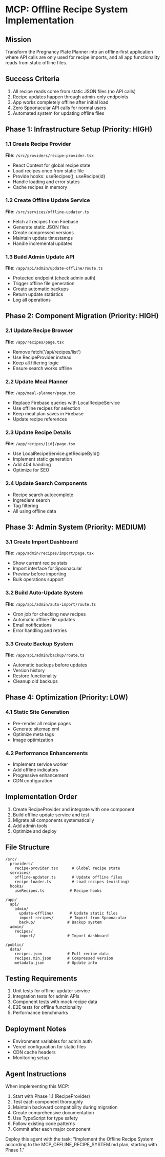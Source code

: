 # MCP: Offline Recipe System Implementation

## Mission

Transform the Pregnancy Plate Planner into an offline-first application where API calls are only used for recipe imports, and all app functionality reads from static offline files.

## Success Criteria

1. All recipe reads come from static JSON files (no API calls)
2. Recipe updates happen through admin-only endpoints
3. App works completely offline after initial load
4. Zero Spoonacular API calls for normal users
5. Automated system for updating offline files

## Phase 1: Infrastructure Setup (Priority: HIGH)

### 1.1 Create Recipe Provider

**File**: `/src/providers/recipe-provider.tsx`

- React Context for global recipe state
- Load recipes once from static file
- Provide hooks: useRecipes(), useRecipe(id)
- Handle loading and error states
- Cache recipes in memory

### 1.2 Create Offline Update Service

**File**: `/src/services/offline-updater.ts`

- Fetch all recipes from Firebase
- Generate static JSON files
- Create compressed versions
- Maintain update timestamps
- Handle incremental updates

### 1.3 Build Admin Update API

**File**: `/app/api/admin/update-offline/route.ts`

- Protected endpoint (check admin auth)
- Trigger offline file generation
- Create automatic backups
- Return update statistics
- Log all operations

## Phase 2: Component Migration (Priority: HIGH)

### 2.1 Update Recipe Browser

**File**: `/app/recipes/page.tsx`

- Remove fetch('/api/recipes/list')
- Use RecipeProvider instead
- Keep all filtering logic
- Ensure search works offline

### 2.2 Update Meal Planner

**File**: `/app/meal-planner/page.tsx`

- Replace Firebase queries with LocalRecipeService
- Use offline recipes for selection
- Keep meal plan saves in Firebase
- Update recipe references

### 2.3 Update Recipe Details

**File**: `/app/recipes/[id]/page.tsx`

- Use LocalRecipeService.getRecipeById()
- Implement static generation
- Add 404 handling
- Optimize for SEO

### 2.4 Update Search Components

- Recipe search autocomplete
- Ingredient search
- Tag filtering
- All using offline data

## Phase 3: Admin System (Priority: MEDIUM)

### 3.1 Create Import Dashboard

**File**: `/app/admin/recipes/import/page.tsx`

- Show current recipe stats
- Import interface for Spoonacular
- Preview before importing
- Bulk operations support

### 3.2 Build Auto-Update System

**File**: `/app/api/admin/auto-import/route.ts`

- Cron job for checking new recipes
- Automatic offline file updates
- Email notifications
- Error handling and retries

### 3.3 Create Backup System

**File**: `/app/api/admin/backup/route.ts`

- Automatic backups before updates
- Version history
- Restore functionality
- Cleanup old backups

## Phase 4: Optimization (Priority: LOW)

### 4.1 Static Site Generation

- Pre-render all recipe pages
- Generate sitemap.xml
- Optimize meta tags
- Image optimization

### 4.2 Performance Enhancements

- Implement service worker
- Add offline indicators
- Progressive enhancement
- CDN configuration

## Implementation Order

1. Create RecipeProvider and integrate with one component
2. Build offline update service and test
3. Migrate all components systematically
4. Add admin tools
5. Optimize and deploy

## File Structure

```
/src/
  providers/
    recipe-provider.tsx      # Global recipe state
  services/
    offline-updater.ts       # Update offline files
    recipe-loader.ts         # Load recipes (existing)
  hooks/
    useRecipes.ts           # Recipe hooks

/app/
  api/
    admin/
      update-offline/       # Update static files
      import-recipes/       # Import from Spoonacular
      backup/              # Backup system
  admin/
    recipes/
      import/              # Import dashboard

/public/
  data/
    recipes.json           # Full recipe data
    recipes.min.json       # Compressed version
    metadata.json          # Update info
```

## Testing Requirements

1. Unit tests for offline-updater service
2. Integration tests for admin APIs
3. Component tests with mock recipe data
4. E2E tests for offline functionality
5. Performance benchmarks

## Deployment Notes

- Environment variables for admin auth
- Vercel configuration for static files
- CDN cache headers
- Monitoring setup

## Agent Instructions

When implementing this MCP:

1. Start with Phase 1.1 (RecipeProvider)
2. Test each component thoroughly
3. Maintain backward compatibility during migration
4. Create comprehensive documentation
5. Use TypeScript for type safety
6. Follow existing code patterns
7. Commit after each major component

Deploy this agent with the task: "Implement the Offline Recipe System according to the MCP_OFFLINE_RECIPE_SYSTEM.md plan, starting with Phase 1."
